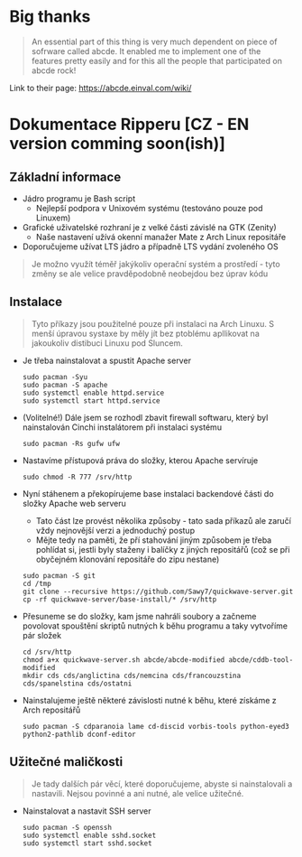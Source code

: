 Big thanks
==
>An essential part of this thing is very much dependent on piece of sofrware called abcde. It enabled me to implement one of the features pretty easily and for this all the people that participated on abcde rock!

Link to their page: https://abcde.einval.com/wiki/

Dokumentace Ripperu [CZ - EN version comming soon(ish)]
===
Základní informace
--
- Jádro programu je Bash script
  - Nejlepší podpora v Unixovém systému (testováno pouze pod Linuxem)
- Grafické uživatelské rozhraní je z velké části závislé na GTK (Zenity)
  - Naše nastavení užívá okenní manažer Mate z Arch Linux repositáře
- Doporučujeme užívat LTS jádro a případně LTS vydání zvoleného OS

>Je možno využít téměř jakýkoliv operační systém a prostředí - tyto změny se ale velice pravděpodobně neobejdou bez úprav kódu

Instalace
--
>Tyto příkazy jsou použitelné pouze při instalaci na Arch Linuxu. S menší úpravou systaxe by měly jít bez ptoblému apllikovat na jakoukoliv distibuci Linuxu pod Sluncem.


- Je třeba nainstalovat a spustit Apache server
  ``` shell
  sudo pacman -Syu
  sudo pacman -S apache
  sudo systemctl enable httpd.service
  sudo systemctl start httpd.service
  ```

- (Volitelné!) Dále jsem se rozhodl zbavit firewall softwaru, který byl nainstalován Cinchi instalátorem při instalaci systému

  ``` shell
  sudo pacman -Rs gufw ufw
  ```

- Nastavíme přístupová práva do složky, kterou Apache servíruje

  ``` shell
  sudo chmod -R 777 /srv/http
  ```

- Nyní stáhenem a překopírujeme base instalaci backendové části do složky Apache web serveru
  - Tato část lze provést několika způsoby - tato sada příkazů ale zaručí vždy nejnovější verzi a jednoduchý postup
  - Mějte tedy na paměti, že pří stahování jiným způsobem je třeba pohlídat si, jestli byly staženy i balíčky z jiných repositářů (což se při obyčejném klonování repositáře do zipu nestane)

  ``` shell
  sudo pacman -S git
  cd /tmp
  git clone --recursive https://github.com/Sawy7/quickwave-server.git
  cp -rf quickwave-server/base-install/* /srv/http
  ```

- Přesuneme se do složky, kam jsme nahráli soubory a začneme povolovat spouštění skriptů nutných k běhu programu a taky vytvoříme pár složek

  ``` shell
  cd /srv/http
  chmod a+x quickwave-server.sh abcde/abcde-modified abcde/cddb-tool-modified
  mkdir cds cds/anglictina cds/nemcina cds/francouzstina cds/spanelstina cds/ostatni
  ```

- Nainstalujeme ještě některé závislosti nutné k běhu, které získáme z Arch repositářů

  ``` shell
  sudo pacman -S cdparanoia lame cd-discid vorbis-tools python-eyed3 python2-pathlib dconf-editor
  ```

Užitečné maličkosti
--
>Je tady dalších pár věcí, které doporučujeme, abyste si nainstalovali a nastavili. Nejsou povinné a ani nutné, ale velice užitečné.

- Nainstalovat a nastavit SSH server

  ``` shell
  sudo pacman -S openssh
  sudo systemctl enable sshd.socket
  sudo systemctl start sshd.socket
  ```
